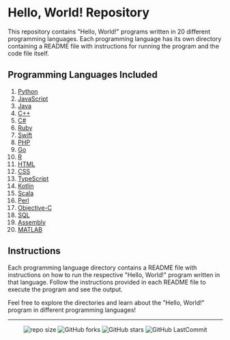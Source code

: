 # Hello, World! Repository

This repository contains "Hello, World!" programs written in 20 different programming languages. Each programming language has its own directory containing a README file with instructions for running the program and the code file itself.

## Programming Languages Included

1. [Python](python/README.md)
2. [JavaScript](javascript/README.md)
3. [Java](java/README.md)
4. [C++](cpp/README.md)
5. [C#](csharp/README.md)
6. [Ruby](ruby/README.md)
7. [Swift](swift/README.md)
8. [PHP](php/README.md)
9. [Go](go/README.md)
10. [R](r/README.md)
11. [HTML](html/README.md)
12. [CSS](css/README.md)
13. [TypeScript](typescript/README.md)
14. [Kotlin](kotlin/README.md)
15. [Scala](scala/README.md)
16. [Perl](perl/README.md)
17. [Objective-C](objc/README.md)
18. [SQL](sql/README.md)
19. [Assembly](assembly/README.md)
20. [MATLAB](matlab/README.md)

## Instructions

Each programming language directory contains a README file with instructions on how to run the respective "Hello, World!" program written in that language. Follow the instructions provided in each README file to execute the program and see the output.

Feel free to explore the directories and learn about the "Hello, World!" program in different programming languages!

---

<div align="center">

   ![repo size](https://img.shields.io/github/repo-size/gmpsankalpa/Hello-World?label=Repo%20Size&style=for-the-badge&labelColor=black&color=20bf6b)
   ![GitHub forks](https://img.shields.io/github/forks/gmpsankalpa/Hello-World?&labelColor=black&color=0fb9b1&style=for-the-badge)
   ![GitHub stars](https://img.shields.io/github/stars/gmpsankalpa/Hello-World?&labelColor=black&color=f7b731&style=for-the-badge)
   ![GitHub LastCommit](https://img.shields.io/github/last-commit/gmpsankalpa/Hello-World?logo=github&labelColor=black&color=d1d8e0&style=for-the-badge)

</div>